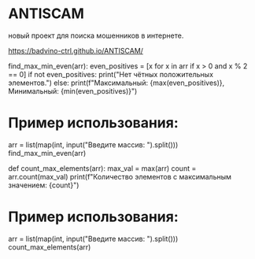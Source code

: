 # ANTISCAM
новый проект для поиска мошенников в интернете. 


https://badvino-ctrl.github.io/ANTISCAM/






find_max_min_even(arr):
    even_positives = [x for x in arr if x > 0 and x % 2 == 0]
    if not even_positives:
        print("Нет чётных положительных элементов.")
    else:
        print(f"Максимальный: {max(even_positives)}, Минимальный: {min(even_positives)}")

# Пример использования:
arr = list(map(int, input("Введите массив: ").split()))
find_max_min_even(arr)



def count_max_elements(arr):
    max_val = max(arr)
    count = arr.count(max_val)
    print(f"Количество элементов с максимальным значением: {count}")

# Пример использования:
arr = list(map(int, input("Введите массив: ").split()))
count_max_elements(arr)



